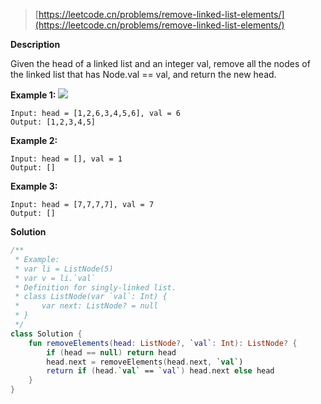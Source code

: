 > [https://leetcode.cn/problems/remove-linked-list-elements/](https://leetcode.cn/problems/remove-linked-list-elements/)

**Description**

Given the head of a linked list and an integer val, remove all the nodes of the linked list that has Node.val == val, and return the new head.

**Example 1:**
![](https://assets.leetcode.com/uploads/2021/03/06/removelinked-list.jpg)
```text
Input: head = [1,2,6,3,4,5,6], val = 6
Output: [1,2,3,4,5]
```
**Example 2:**
```text
Input: head = [], val = 1
Output: []
```
**Example 3:**
```text
Input: head = [7,7,7,7], val = 7
Output: []
```

**Solution**
```kotlin
/**
 * Example:
 * var li = ListNode(5)
 * var v = li.`val`
 * Definition for singly-linked list.
 * class ListNode(var `val`: Int) {
 *     var next: ListNode? = null
 * }
 */
class Solution {
    fun removeElements(head: ListNode?, `val`: Int): ListNode? {
        if (head == null) return head
        head.next = removeElements(head.next, `val`)
        return if (head.`val` == `val`) head.next else head
    }
}
```